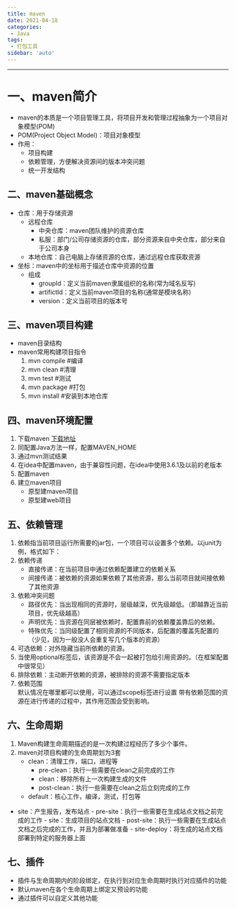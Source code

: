 ```yaml
---
title: maven
date: 2021-04-18
categories:
 - Java
tags:
 - 打包工具
sidebar: 'auto'
---
```


---

# 一、maven简介

- maven的本质是一个项目管理工具，将项目开发和管理过程抽象为一个项目对象模型(POM)
- POM(Project Object Model)：项目对象模型
- 作用：
	- 项目构建
	- 依赖管理，方便解决资源间的版本冲突问题
	- 统一开发结构
## 二、maven基础概念
- 仓库：用于存储资源
	- 远程仓库
		- 中央仓库：maven团队维护的资源仓库
		- 私服：部门/公司存储资源的仓库，部分资源来自中央仓库，部分来自于公司本身
	- 本地仓库：自己电脑上存储资源的仓库，通过远程仓库获取资源
- 坐标：maven中的坐标用于描述仓库中资源的位置
	- 组成
		- groupId：定义当前maven隶属组织的名称(常为域名反写)
		- artifictId：定义当前maven项目的名称(通常是模块名称)
		- version：定义当前项目的版本号
## 三、maven项目构建
- maven目录结构
- maven常用构建项目指令
	1. mvn compile	#编译
	2. mvn clean	  #清理
	3. mvn test			#测试
	4. mvn package	#打包
	5. mvn install		#安装到本地仓库
## 四、maven环境配置
1. 下载maven
[下载地址](https://maven.apache.org/download.cgi)
2. 同配置Java方法一样，配置MAVEN_HOME
3. 通过mvn测试结果
4. 在idea中配置maven，由于兼容性问题，在idea中使用3.6.1及以前的老版本
5. 配置maven
6. 建立maven项目
	- 原型建maven项目
	- 原型建web项目
## 五、依赖管理
1. 依赖指当前项目运行所需要的jar包，一个项目可以设置多个依赖。以junit为例，格式如下：
2. 依赖传递
	- 直接传递：在当前项目中通过依赖配置建立的依赖关系
	- 间接传递：被依赖的资源如果依赖了其他资源，那么当前项目就间接依赖了其他资源
3. 依赖冲突问题
	- 路径优先：当出现相同的资源时，层级越深，优先级越低。（即越靠近当前项目，优先级越高）
	- 声明优先：当资源在同层被依赖时，配置靠前的依赖覆盖靠后的依赖。
	- 特殊优先：当同级配置了相同资源的不同版本，后配置的覆盖先配置的（少见，因为一般没人会重复写几个版本的资源）
4. 可选依赖：对外隐藏当前所依赖的资源。
5. 当使用optional标签后，该资源是不会一起被打包给引用资源的。（在框架配置中很常见）
6. 排除依赖：主动断开依赖的资源，被排除的资源不需要指定版本
7. 依赖范围<br>默认情况在哪里都可以使用，可以通过scope标签进行设置
    带有依赖范围的资源在进行传递的过程中，其作用范围会受到影响。
## 六、生命周期
1. Maven构建生命周期描述的是一次构建过程经历了多少个事件。
2. maven对项目构建的生命周期划为3套
	- clean：清理工作，端口，进程等
		- pre-clean：执行一些需要在clean之前完成的工作
		- clean：移除所有上一次构建生成的文件
		- post-clean：执行一些需要在clean之后立刻完成的工作
	- default：核心工作，编译，测试，打包等
- site：产生报告，发布站点
		- pre-site：执行一些需要在生成站点文档之前完成的工作
		- site：生成项目的站点文档
		- post-site：执行一些需要在生成站点文档之后完成的工作，并且为部署做准备
		- site-deploy：将生成的站点文档部署到特定的服务器上面
## 七、插件
- 插件与生命周期内的阶段绑定，在执行到对应生命周期时执行对应插件的功能
- 默认maven在各个生命周期上绑定又预设的功能
- 通过插件可以自定义其他功能